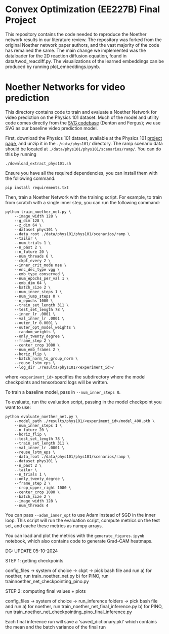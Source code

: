 # Convex Optimization (EE227B) Final Project
This repository contains the code needed to reproduce the Noether network results in our literature review. The repository was forked from the original Noether network paper authors, and the vast majority of the code has remained the same. The main change we implemented was the dataloader for the 2D reaction diffusion equation, found in data/twod_reacdiff.py. The visualizations of the learned embeddings can be produced by running plot_embeddings.ipynb. 



# Noether Networks for video prediction

This directory contains code to train and evaluate a Noether Network for video prediction on the
Physics 101 dataset. Much of the model and utility code comes directly from the
[SVG codebase](https://github.com/edenton/svg) (Denton and Fergus); we use SVG as our baseline
video prediction model.

First, download the Physics 101 dataset, available at the Physics 101 [project
page](http://phys101.csail.mit.edu/), and unzip it in the `./data/phys101/` directory. The ramp
scenario data should be located at `./data/phys101/phys101/scenarios/ramp/`. You can do this by
running
```
./download_extract_phys101.sh
```

Ensure you have all the required dependencies, you can install them with the following command:
```
pip install requirements.txt
```

Then, train a Noether Network with the training script. For example, to train from scratch with a
single inner step, you can run the following command:
```
python train_noether_net.py \
    --image_width 128 \
    --g_dim 128 \
    --z_dim 64 \
    --dataset phys101 \
    --data_root ./data/phys101/phys101/scenarios/ramp \
    --tailor \
    --num_trials 1 \
    --n_past 2 \
    --n_future 20 \
    --num_threads 6 \
    --ckpt_every 2 \
    --inner_crit_mode mse \
    --enc_dec_type vgg \
    --emb_type conserved \
    --num_epochs_per_val 1 \
    --emb_dim 64 \
    --batch_size 2 \
    --num_inner_steps 1 \
    --num_jump_steps 0 \
    --n_epochs 1000 \
    --train_set_length 311 \
    --test_set_length 78 \
    --inner_lr .0001 \
    --val_inner_lr .0001 \
    --outer_lr 0.0001 \
    --outer_opt_model_weights \
    --random_weights \
    --only_twenty_degree \
    --frame_step 2 \
    --center_crop 1080 \
    --num_emb_frames 2 \
    --horiz_flip \
    --batch_norm_to_group_norm \
    --reuse_lstm_eps \
    --log_dir ./results/phys101/<experiment_id>/
```
where `<experiment_id>` specifies the subdirectory where the model checkpoints and tensorboard logs
will be written.

To train a baseline model, pass in `--num_inner_steps 0`.

To evaluate, run the evaluation script, passing in the model checkpoint you want to use:
```
python evaluate_noether_net.py \
    --model_path ./results/phys101/<experiment_id>/model_400.pth \
    --num_inner_steps 1 \
    --n_future 20 \
    --horiz_flip \
    --test_set_length 78 \
    --train_set_length 311 \
    --val_inner_lr .0001 \
    --reuse_lstm_eps \
    --data_root ./data/phys101/phys101/scenarios/ramp \
    --dataset phys101 \
    --n_past 2 \
    --tailor \
    --n_trials 1 \
    --only_twenty_degree \
    --frame_step 2 \
    --crop_upper_right 1080 \
    --center_crop 1080 \
    --batch_size 2 \
    --image_width 128 \
    --num_threads 4
```
You can pass `--adam_inner_opt` to use Adam instead of SGD in the inner loop.
This script will run the evaluation script, compute metrics on the test set, and cache these
metrics as numpy arrays.

You can load and plot the metrics with the `generate_figures.ipynb` notebook, which also contains
code to generate Grad-CAM heatmaps.


DG: UPDATE 05-10-2024


STEP 1: getting checkpoints

config_files -> system of choice -> ckpt -> pick bash file and run
    a) for noether, run train_noether_net.py
    b) for PINO, run trainnoether_net_checkpointing_pino.py

STEP 2: computing final values + plots

config_files -> system of choice -> run_inference folders -> pick bash file and run
    a) for noether, run train_noether_net_final_inference.py
    b) for PINO, run train_noether_net_checkpointing_pino_final_inference.py

Each final inference run will save a 'saved_dictionary.pkl' which contains the mean 
and the batch variance of the final run